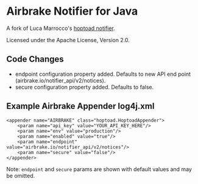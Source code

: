 Airbrake Notifier for Java
==========================

A fork of Luca Marrocco's [hoptoad notifier](http://code.google.com/p/hoptoad/).

Licensed under the Apache License, Version 2.0.


Code Changes
------------
* endpoint configuration property added. Defaults to new API end point (airbrake.io/notifier_api/v2/notices).
* secure configuration property added. Defaults to false.


Example Airbrake Appender log4j.xml
-----------------------------------

    <appender name="AIRBRAKE" class="hoptoad.HoptoadAppender">
        <param name="api_key" value="YOUR_API_KEY_HERE"/>
        <param name="env" value="production"/>
        <param name="enabled" value="true"/>
        <param name="endpoint" value="airbrake.io/notifier_api/v2/notices"/>
        <param name="secure" value="false"/>
    </appender>

Note: `endpoint` and `secure` params are shown with default values and may be omitted.
